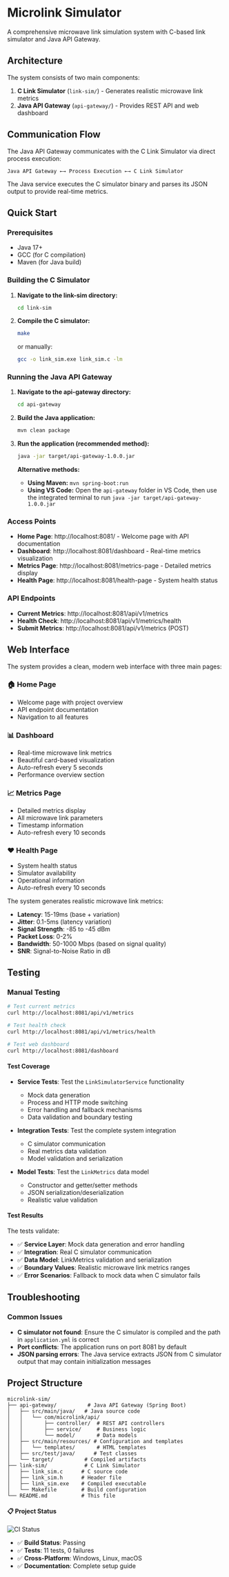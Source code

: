 # Microlink Simulator

A comprehensive microwave link simulation system with C-based link simulator and Java API Gateway.

## Architecture

The system consists of two main components:

1. **C Link Simulator** (`link-sim/`) - Generates realistic microwave link metrics
2. **Java API Gateway** (`api-gateway/`) - Provides REST API and web dashboard

## Communication Flow

The Java API Gateway communicates with the C Link Simulator via direct process execution:

```
Java API Gateway ←→ Process Execution ←→ C Link Simulator
```

The Java service executes the C simulator binary and parses its JSON output to provide real-time metrics.

## Quick Start

### Prerequisites

- Java 17+ 
- GCC (for C compilation)
- Maven (for Java build)

### Building the C Simulator

1. **Navigate to the link-sim directory:**
   ```bash
   cd link-sim
   ```

2. **Compile the C simulator:**
   ```bash
   make
   ```
   or manually:
   ```bash
   gcc -o link_sim.exe link_sim.c -lm
   ```

### Running the Java API Gateway

1. **Navigate to the api-gateway directory:**
   ```bash
   cd api-gateway
   ```

2. **Build the Java application:**
   ```bash
   mvn clean package
   ```

3. **Run the application (recommended method):**
   ```bash
   java -jar target/api-gateway-1.0.0.jar
   ```

   **Alternative methods:**
   - **Using Maven:** `mvn spring-boot:run`
   - **Using VS Code:** Open the `api-gateway` folder in VS Code, then use the integrated terminal to run `java -jar target/api-gateway-1.0.0.jar`

### Access Points

- **Home Page**: http://localhost:8081/ - Welcome page with API documentation
- **Dashboard**: http://localhost:8081/dashboard - Real-time metrics visualization
- **Metrics Page**: http://localhost:8081/metrics-page - Detailed metrics display
- **Health Page**: http://localhost:8081/health-page - System health status

### API Endpoints

- **Current Metrics**: http://localhost:8081/api/v1/metrics
- **Health Check**: http://localhost:8081/api/v1/metrics/health
- **Submit Metrics**: http://localhost:8081/api/v1/metrics (POST)

## Web Interface

The system provides a clean, modern web interface with three main pages:

### 🏠 Home Page
- Welcome page with project overview
- API endpoint documentation
- Navigation to all features

### 📊 Dashboard
- Real-time microwave link metrics
- Beautiful card-based visualization
- Auto-refresh every 5 seconds
- Performance overview section

### 📈 Metrics Page
- Detailed metrics display
- All microwave link parameters
- Timestamp information
- Auto-refresh every 10 seconds

### ❤️ Health Page
- System health status
- Simulator availability
- Operational information
- Auto-refresh every 10 seconds




The system generates realistic microwave link metrics:

- **Latency**: 15-19ms (base + variation)
- **Jitter**: 0.1-5ms (latency variation)
- **Signal Strength**: -85 to -45 dBm
- **Packet Loss**: 0-2%
- **Bandwidth**: 50-1000 Mbps (based on signal quality)
- **SNR**: Signal-to-Noise Ratio in dB

## Testing

### Manual Testing

```bash
# Test current metrics
curl http://localhost:8081/api/v1/metrics

# Test health check
curl http://localhost:8081/api/v1/metrics/health

# Test web dashboard
curl http://localhost:8081/dashboard
```

#### Test Coverage

- **Service Tests**: Test the `LinkSimulatorService` functionality
  - Mock data generation
  - Process and HTTP mode switching
  - Error handling and fallback mechanisms
  - Data validation and boundary testing

- **Integration Tests**: Test the complete system integration
  - C simulator communication
  - Real metrics data validation
  - Model validation and serialization

- **Model Tests**: Test the `LinkMetrics` data model
  - Constructor and getter/setter methods
  - JSON serialization/deserialization
  - Realistic value validation

#### Test Results

The tests validate:
- ✅ **Service Layer**: Mock data generation and error handling
- ✅ **Integration**: Real C simulator communication
- ✅ **Data Model**: LinkMetrics validation and serialization
- ✅ **Boundary Values**: Realistic microwave link metrics ranges
- ✅ **Error Scenarios**: Fallback to mock data when C simulator fails

## Troubleshooting

### Common Issues

- **C simulator not found**: Ensure the C simulator is compiled and the path in `application.yml` is correct
- **Port conflicts**: The application runs on port 8081 by default
- **JSON parsing errors**: The Java service extracts JSON from C simulator output that may contain initialization messages


## Project Structure

```
microlink-sim/
├── api-gateway/          # Java API Gateway (Spring Boot)
│   ├── src/main/java/   # Java source code
│   │   └── com/microlink/api/
│   │       ├── controller/  # REST API controllers
│   │       ├── service/     # Business logic
│   │       └── model/       # Data models
│   ├── src/main/resources/ # Configuration and templates
│   │   └── templates/       # HTML templates
│   ├── src/test/java/      # Test classes
│   └── target/          # Compiled artifacts
├── link-sim/            # C Link Simulator
│   ├── link_sim.c      # C source code
│   ├── link_sim.h      # Header file
│   ├── link_sim.exe    # Compiled executable
│   └── Makefile        # Build configuration
└── README.md           # This file
```


#### 📋 Project Status

![CI Status](https://github.com/abdulahnaved/microlink-sim/actions/workflows/ci.yml/badge.svg)

- ✅ **Build Status**: Passing
- ✅ **Tests**: 11 tests, 0 failures
- ✅ **Cross-Platform**: Windows, Linux, macOS
- ✅ **Documentation**: Complete setup guide


